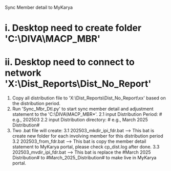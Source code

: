 Sync Member detail to MyKarya
# i. Desktop need to create folder 'C:\DIVA\MACP_MBR'
# ii. Desktop need to connect to network 'X:\Dist_Reports\Dist_No_Report'
1. Copy all distribution file to 'X:\Dist_Reports\Dist_No_Report\xx' based on the distribution period.
2. Run 'Sync_Mbr_Dtl.py' to start sync member detail and adjustment statement to the 'C:\DIVA\MACP_MBR\*'.
	2.1 input Distribution Period: # e.g., 202503
    2.2 input Distribution directory: # e.g., March 2025 Distribution#
3. Two .bat file will create:
   3.1 202503_mkdir_ipi_fdr.bat --> This bat is create new folder for each involving member for this distribution period
   3.2 202503_from_fdr.bat --> This bat is copy the member detail statement to MyKarya portal, please check cp_dist.log after done.
   3.3 202503_mvdir_ipi_fdr.bat --> This bat is replace the #March 2025 Distribution# to #March_2025_Distribution# to make live in MyKarya portal.
 

